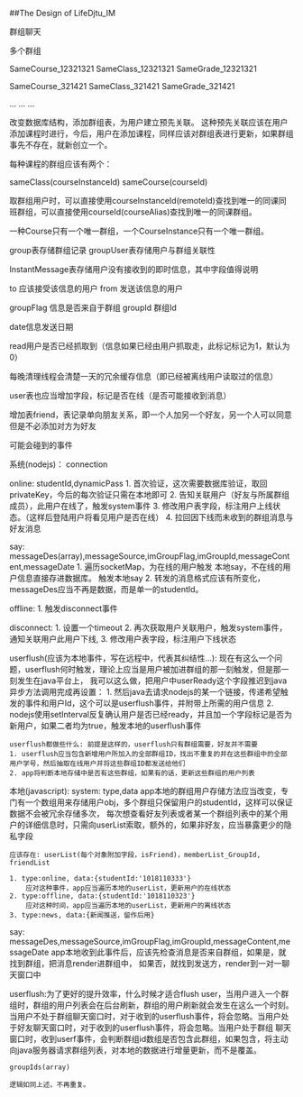 ##The Design of LifeDjtu_IM

群组聊天

多个群组

SameCourse_12321321
SameClass_12321321
SameGrade_12321321

SameCourse_321421
SameClass_321421
SameGrade_321421

...
...
...


改变数据库结构，添加群组表，为用户建立预先关联。
这种预先关联应该在用户添加课程时进行，今后，用户在添加课程，同样应该对群组表进行更新，如果群组事先不存在，就新创立一个。

每种课程的群组应该有两个：

sameClass(courseInstanceId)
sameCourse(courseId)

取群组用户时，可以直接使用courseInstanceId(remoteId)查找到唯一的同课同班群组，可以直接使用courseId(courseAlias)查找到唯一的同课群组。

一种Course只有一个唯一群组，一个CourseInstance只有一个唯一群组。

group表存储群组记录
groupUser表存储用户与群组关联性

InstantMessage表存储用户没有接收到的即时信息，其中字段值得说明

to 应该接受该信息的用户
from 发送该信息的用户

groupFlag 信息是否来自于群组
groupId 群组Id

date信息发送日期

read用户是否已经抓取到（信息如果已经由用户抓取走，此标记标记为1，默认为0）

每晚清理线程会清楚一天的冗余缓存信息（即已经被离线用户读取过的信息）

user表也应当增加字段，标记是否在线（是否可能接收到消息）

增加表friend，表记录单向朋友关系，即一个人加另一个好友，另一个人可以同意但是不必添加对方为好友



可能会碰到的事件

系统(nodejs)：
connection

online: studentId,dynamicPass
    1. 首次验证，这次需要数据库验证，取回privateKey，今后的每次验证只需在本地即可
    2. 告知关联用户（好友与所属群组成员），此用户在线了，触发system事件
    3. 修改用户表字段，标注用户上线状态。（这样后登陆用户将看见用户是否在线）
    4. 拉回因下线而未收到的群组消息与好友消息

say: messageDes(array),messageSource,imGroupFlag,imGroupId,messageContent,messageDate
    1. 遍历socketMap，为在线的用户触发 本地say，不在线的用户信息直接存进数据库。 触发本地say
    2. 转发的消息格式应该有所变化，messageDes应当不再是数据，而是单一的studentId。


offline:
    1. 触发disconnect事件

disconnect:
    1. 设置一个timeout
    2. 再次获取用户关联用户，触发system事件，通知关联用户此用户下线,
    3. 修改用户表字段，标注用户下线状态

userflush(应该为本地事件，写在远程中，代表其纠结性...):
    现在有这么一个问题，userflush何时触发，理论上应当是用户被加进群组的那一刻触发，但是那一刻发生在java平台上，
    我可以这么做，把用户中userReady这个字段推迟到java异步方法调用完成再设置：
    1. 然后java去请求nodejs的某一个链接，传递希望触发的事件和用户Id，这个可以是userflush事件，并附带上所需的用户信息
    2. nodejs使用setInterval反复确认用户是否已经ready，并且加一个字段标记是否为新用户，如果二者均为true，触发本地的userflush事件

    userflush都做些什么: 前提是这样的，userflush只有群组需要，好友并不需要
    1. userflush应当包含新增用户所加入的全部群组ID，找出不重复的并在这些群组中的全部用户学号，然后抽取在线用户并将这些群组ID都发送给他们
    2. app将判断本地存储中是否有这些群组，如果有的话，更新这些群组的用户列表

本地(javascript):
system: type,data
    app本地的群组用户存储方法应当改变，专门有一个数组用来存储用户obj，多个群组只保留用户的studentId，这样可以保证数据不会被冗余存储多次，
    每次想查看好友列表或者某一个群组列表中的某个用户的详细信息时，只需向userList索取，额外的，如果非好友，应当暴露更少的隐私字段

    应该存在: userList(每个对象附加字段，isFriend)，memberList_GroupId, friendList

    1. type:online, data:{studentId:'1018110333'}
        应对这种事件，app应当遍历本地的userList，更新用户的在线状态
    2. type:offline, data:{studentId:'1018110323'}
        应对这种时间，app应当遍历本地的userList，更新用户的离线状态
    3. type:news, data:{新闻推送，留作后用}

say: messageDes,messageSource,imGroupFlag,imGroupId,messageContent,messageDate
    app本地收到此事件后，应该先检查消息是否来自群组，如果是，就找到群组，把消息render进群组中，
    如果否，就找到发送方，render到一对一聊天窗口中

userflush:为了更好的提升效率，什么时候才适合flush user，当用户进入一个群组时，群组的用户列表会在后台刷新，群组的用户刷新就会发生在这么一个时刻。
    当用户不处于群组聊天窗口时，对于收到的userflush事件，将会忽略。当用户处于好友聊天窗口时，对于收到的userflush事件，将会忽略。当用户处于群组
    聊天窗口时，收到userf事件，会判断群组id数组是否包含此群组，如果包含，将主动向java服务器请求群组列表，对本地的数据进行增量更新，而不是覆盖。

    groupIds(array)

    逻辑如同上述，不再重复。



